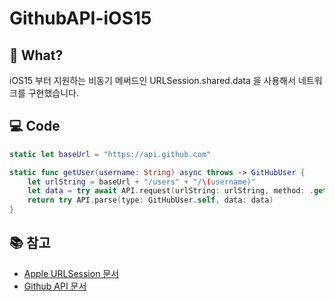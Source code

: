 # GithubAPI-iOS15

## 🤔 What? 
iOS15 부터 지원하는 비동기 메써드인 URLSession.shared.data 을 사용해서 네트워크를 구현했습니다.

## 💻 Code
```swift
static let baseUrl = "https://api.github.com"

static func getUser(username: String) async throws -> GitHubUser {
    let urlString = baseUrl + "/users" + "/\(username)"
    let data = try await API.request(urlString: urlString, method: .get)
    return try API.parse(type: GitHubUser.self, data: data)
}
```

## 📚 참고
- [Apple URLSession 문서](https://developer.apple.com/documentation/foundation/urlsession/3767352-data)
- [Github API 문서](https://docs.github.com/en/rest/users/users?apiVersion=2022-11-28)
